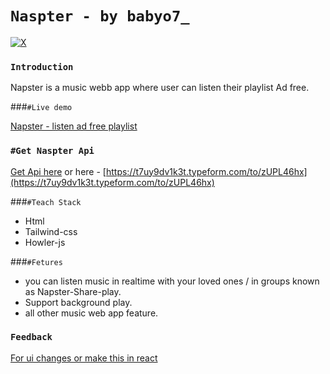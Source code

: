 # `Naspter - by babyo7_`
[![X](https://img.shields.io/badge/X-%23000000.svg?style=for-the-badge&logo=X&logoColor=white)](https://twitter.com/tanmay11117)
### ``Introduction``

Napster is a music webb app where user can listen their playlist Ad free.

###``#Live demo``

[Napster - listen ad free playlist](https://your-napster.vercel.app)

### ``#Get Naspter Api``

[Get Api here](https://t7uy9dv1k3t.typeform.com/to/zUPL46hx)
or here - [https://t7uy9dv1k3t.typeform.com/to/zUPL46hx](https://t7uy9dv1k3t.typeform.com/to/zUPL46hx)

###``#Teach Stack``

- Html
- Tailwind-css
- Howler-js

###``#Fetures``

- you can listen music in realtime with your loved ones / in groups known as Napster-Share-play.
- Support background play.
- all other music web app feature.

### ``Feedback``
[For ui changes or make this in react](https://ngl.up.railway.app/babyo7)
